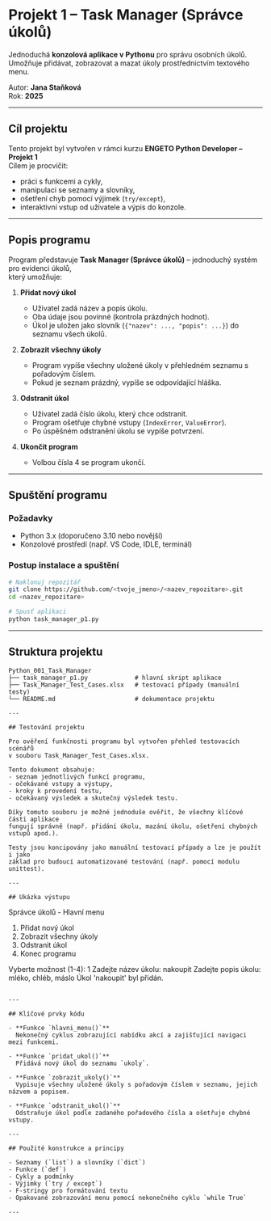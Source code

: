 # Projekt 1 – Task Manager (Správce úkolů)

Jednoduchá **konzolová aplikace v Pythonu** pro správu osobních úkolů.  
Umožňuje přidávat, zobrazovat a mazat úkoly prostřednictvím textového menu.

Autor: **Jana Staňková**  
Rok: **2025**

---

## Cíl projektu

Tento projekt byl vytvořen v rámci kurzu **ENGETO Python Developer – Projekt 1**  
Cílem je procvičit:
- práci s funkcemi a cykly,  
- manipulaci se seznamy a slovníky,  
- ošetření chyb pomocí výjimek (`try/except`),  
- interaktivní vstup od uživatele a výpis do konzole.

---

## Popis programu

Program představuje **Task Manager (Správce úkolů)** – jednoduchý systém pro evidenci úkolů,  
který umožňuje:

1. **Přidat nový úkol**  
   - Uživatel zadá název a popis úkolu.  
   - Oba údaje jsou povinné (kontrola prázdných hodnot).  
   - Úkol je uložen jako slovník (`{"nazev": ..., "popis": ...}`) do seznamu všech úkolů.

2. **Zobrazit všechny úkoly**  
   - Program vypíše všechny uložené úkoly v přehledném seznamu s pořadovým číslem.  
   - Pokud je seznam prázdný, vypíše se odpovídající hláška.

3. **Odstranit úkol**  
   - Uživatel zadá číslo úkolu, který chce odstranit.  
   - Program ošetřuje chybné vstupy (`IndexError`, `ValueError`).  
   - Po úspěšném odstranění úkolu se vypíše potvrzení.

4. **Ukončit program**  
   - Volbou čísla 4 se program ukončí.

---

## Spuštění programu

### Požadavky
- Python 3.x (doporučeno 3.10 nebo novější)
- Konzolové prostředí (např. VS Code, IDLE, terminál)

### Postup instalace a spuštění
```bash
# Naklonuj repozitář
git clone https://github.com/<tvoje_jmeno>/<nazev_repozitare>.git
cd <nazev_repozitare>

# Spusť aplikaci
python task_manager_p1.py
```

---

## Struktura projektu

```
Python_001_Task_Manager
├── task_manager_p1.py             # hlavní skript aplikace
├── Task_Manager_Test_Cases.xlsx   # testovací případy (manuální testy)
└── README.md                      # dokumentace projektu

---

## Testování projektu

Pro ověření funkčnosti programu byl vytvořen přehled testovacích scénářů
v souboru Task_Manager_Test_Cases.xlsx.

Tento dokument obsahuje:
- seznam jednotlivých funkcí programu,
- očekávané vstupy a výstupy,
- kroky k provedení testu,
- očekávaný výsledek a skutečný výsledek testu.

Díky tomuto souboru je možné jednoduše ověřit, že všechny klíčové části aplikace
fungují správně (např. přidání úkolu, mazání úkolu, ošetření chybných vstupů apod.).

Testy jsou koncipovány jako manuální testovací případy a lze je použít i jako
základ pro budoucí automatizované testování (např. pomocí modulu unittest).

---

## Ukázka výstupu

```
Správce úkolů - Hlavní menu
1. Přidat nový úkol
2. Zobrazit všechny úkoly
3. Odstranit úkol
4. Konec programu

Vyberte možnost (1-4): 1
Zadejte název úkolu: nakoupit
Zadejte popis úkolu: mléko, chléb, máslo
Úkol 'nakoupit' byl přidán.
```

---

## Klíčové prvky kódu

- **Funkce `hlavni_menu()`**  
  Nekonečný cyklus zobrazující nabídku akcí a zajišťující navigaci mezi funkcemi.

- **Funkce `pridat_ukol()`**  
  Přidává nový úkol do seznamu `ukoly`.

- **Funkce `zobrazit_ukoly()`**  
  Vypisuje všechny uložené úkoly s pořadovým číslem v seznamu, jejich názvem a popisem.

- **Funkce `odstranit_ukol()`**  
  Odstraňuje úkol podle zadaného pořadového čísla a ošetřuje chybné vstupy.

---

## Použité konstrukce a principy

- Seznamy (`list`) a slovníky (`dict`)  
- Funkce (`def`)  
- Cykly a podmínky  
- Výjimky (`try / except`)  
- F-stringy pro formátování textu  
- Opakované zobrazování menu pomocí nekonečného cyklu `while True`

---
